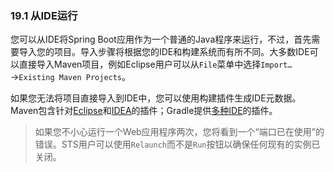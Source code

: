 ### 19.1 从IDE运行

您可以从IDE将Spring Boot应用作为一个普通的Java程序来运行，不过，首先需要导入您的项目。导入步骤将根据您的IDE和构建系统而有所不同。大多数IDE可以直接导入Maven项目，例如Eclipse用户可以从`File`菜单中选择`Import…`→`Existing Maven Projects`。

如果您无法将项目直接导入到IDE中，您可以使用构建插件生成IDE元数据。Maven包含针对[Eclipse](https://maven.apache.org/plugins/maven-eclipse-plugin/)和[IDEA](https://maven.apache.org/plugins/maven-idea-plugin/)的插件；Gradle提供[多种IDE](https://docs.gradle.org/2.14.1/userguide/userguide.html)的插件。

>如果您不小心运行一个Web应用程序两次，您将看到一个“端口已在使用”的错误。STS用户可以使用`Relaunch`而不是`Run`按钮以确保任何现有的实例已关闭。
